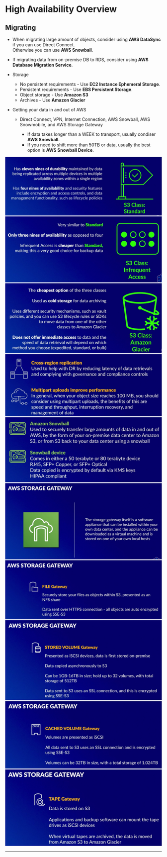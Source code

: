 # High Availability Overview

## Migrating

- When migrating large amount of objects, consider using **AWS DataSync** if you can use Direct Connect.  
  Otherwise you can use **AWS Snowball**.

- If migrating data from on-premise DB to RDS, consider using **AWS Database Migration Service**.

- Storage

  - No persistent requirements - Use **EC2 Instance Ephemeral Storage**.
  - Persistent requirements - Use **EBS Persistent Storage**.
  - Object storage - Use **Amazon S3**
  - Archives - Use **Amazon Glacier**

- Getting your data in and out of AWS

  - Direct Connect, VPN, Internet Connection, AWS Snowball, AWS Snowmobile, and AWS Storage Gateway

    - If data takes longer than a WEEK to transport, usually condiser **AWS Snowball.**
    - If you need to shift more than 50TB or data, usually the best option is **AWS Snowball Device**.

![picture 2](/images/AWS_SAA_HA_OVERVIEW_1.png)
![picture 3](/images/AWS_SAA_HA_OVERVIEW_2.png)
![picture 4](/images/AWS_SAA_HA_OVERVIEW_3.png)
![picture 5](/images/AWS_SAA_HA_OVERVIEW_4.png)
![picture 6](/images/AWS_SAA_HA_OVERVIEW_5.png)
![picture 7](/images/AWS_SAA_HA_OVERVIEW_6.png)
![picture 8](/images/AWS_SAA_HA_OVERVIEW_7.png)
![picture 9](/images/AWS_SAA_HA_OVERVIEW_8.png)
![picture 10](/images/AWS_SAA_HA_OVERVIEW_9.png)
![picture 11](/images/AWS_SAA_HA_OVERVIEW_10.png)

---
